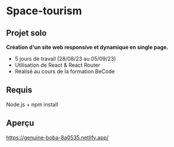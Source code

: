 # Space-tourism 
## Projet solo
__Création d'un site web responsive et dynamique en single page.__
* 5 jours de travail (28/08/23 au 05/09/23)
* Utilisation de React & React Router
* Réalisé au cours de la formation BeCode
## Requis
Node.js + npm install
## Aperçu
https://genuine-boba-8a0535.netlify.app/
